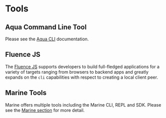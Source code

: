 # Tools

## Aqua Command Line Tool

Please see the [Aqua CLI](https://doc.fluence.dev/aqua-book/aqua-cli) documentation.

## Fluence JS

The [Fluence JS](https://github.com/fluencelabs/fluence-js) supports developers to build full-fledged applications for a variety of targets ranging from browsers to backend apps and greatly expands on the `cli` capabilities with respect to creating a local client peer.

## Marine Tools

Marine offers multiple tools including the Marine CLI, REPL and SDK. Please see the [Marine section](knowledge\_aquamarine/marine/) for more detail.
